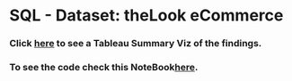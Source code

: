 # SQL - Dataset: theLook eCommerce

### Click [here](https://tabsoft.co/3yRS5uY) to see a Tableau Summary Viz of the findings.

### To see the code check this NoteBook[here](ecommerce-sql.ipynb).
